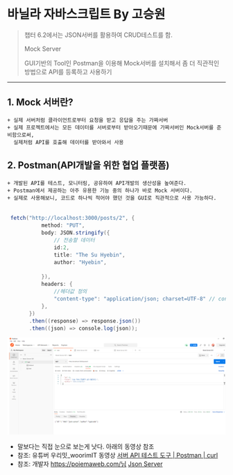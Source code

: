 # 바닐라 자바스크립트 By 고승원

> 챕터 6.2에서는 JSON서버를 활용하여 CRUD테스트를 함.
> 
> Mock Server
>
> GUI기반의 Tool인 Postman을 이용해 Mock서버를 설치해서 좀 더 직관적인 방법으로 API를 등록하고 사용하기
-----

##  1. Mock 서버란?
    + 실제 서버처럼 클라이언트로부터 요청을 받고 응답을 주는 가짜서버
    + 실제 프로젝트에서는 모든 데이터를 서버로부터 받아오기때문에 가짜서버인 Mock서버를 준비함으로써, 
      실제처럼 API를 호출해 데이터를 받아와서 사용
    
##  2. Postman(API개발을 위한 협업 플랫폼)
    + 개발된 API를 테스트, 모니터링, 공유하여 API개발의 생산성을 높여준다.
    + Postman에서 제공하는 아주 유용한 기능 중의 하나가 바로 Mock 서버이다.
    + 실제로 사용해보니, 코드로 하나씩 적어야 했던 것을 GUI로 직관적으로 사용 가능하다. 
    
 ~~~Java Script
 
  fetch("http://localhost:3000/posts/2", {
            method: "PUT",
            body: JSON.stringify({
                // 전송할 데이터
                id:2,
                title: "The Su Hyebin",
                author: "Hyebin",

            }),
            headers: { 
                //헤더값 정의
                "content-type": "application/json; charset=UTF-8" // content-type 정의
            },           
        })
        .then((response) => response.json())
        .then((json) => console.log(json));
~~~

![postman에서 GET하는 과정](./images/postman.png)
+ 말보다는 직접 눈으로 보는게 낫다. 아래의 동영상 참조
+ 참조: 유튜버 우리밋_woorimIT 동영상 [서버 API 테스트 도구 | Postman | curl](https://www.youtube.com/watch?v=0veQoK9V07k)
+ 참조: 개발자 https://poiemaweb.com/님 [Json Server](https://poiemaweb.com/json-server#:~:text=json%2Dserver%EB%8A%94%20json%20%ED%8C%8C%EC%9D%BC,%ED%95%A0%20%EC%88%98%20%EC%9E%88%EB%8A%94%20%ED%88%B4%EC%9D%B4%EB%8B%A4.)

